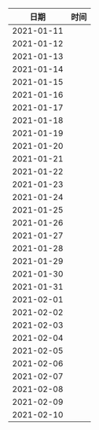 | 日期 | 时间 | 
| :----:| :----: |
| 2021-01-11 |  |
| 2021-01-12 |  |
| 2021-01-13 |  |
| 2021-01-14 |  |
| 2021-01-15 |  |
| 2021-01-16 |  |
| 2021-01-17 |  |
| 2021-01-18 |  |
| 2021-01-19 |  |
| 2021-01-20 |  |
| 2021-01-21 |  |
| 2021-01-22 |  |
| 2021-01-23 |  |
| 2021-01-24 |  |
| 2021-01-25 |  |
| 2021-01-26 |  |
| 2021-01-27 |  |
| 2021-01-28 |  |
| 2021-01-29 |  |
| 2021-01-30 |  |
| 2021-01-31 |  |
| 2021-02-01 |  |
| 2021-02-02 |  |
| 2021-02-03 |  |
| 2021-02-04 |  |
| 2021-02-05 |  |
| 2021-02-06 |  |
| 2021-02-07 |  |
| 2021-02-08 |  |
| 2021-02-09 |  |
| 2021-02-10 |  |